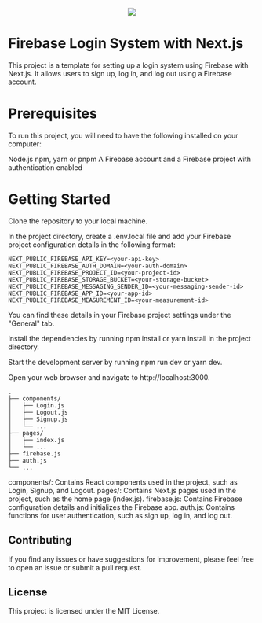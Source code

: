 <p align="center">
  <a href="https://skillicons.dev">
    <img src="https://skillicons.dev/icons?i=tailwind,react,next,nodejs,firebase" />
  </a>
</p>

# Firebase Login System with Next.js
This project is a template for setting up a login system using Firebase with Next.js. It allows users to sign up, log in, and log out using a Firebase account.

# Prerequisites
To run this project, you will need to have the following installed on your computer:

Node.js
npm, yarn or pnpm
A Firebase account and a Firebase project with authentication enabled

# Getting Started
Clone the repository to your local machine.

In the project directory, create a .env.local file and add your Firebase project configuration details in the following format:

```
NEXT_PUBLIC_FIREBASE_API_KEY=<your-api-key>
NEXT_PUBLIC_FIREBASE_AUTH_DOMAIN=<your-auth-domain>
NEXT_PUBLIC_FIREBASE_PROJECT_ID=<your-project-id>
NEXT_PUBLIC_FIREBASE_STORAGE_BUCKET=<your-storage-bucket>
NEXT_PUBLIC_FIREBASE_MESSAGING_SENDER_ID=<your-messaging-sender-id>
NEXT_PUBLIC_FIREBASE_APP_ID=<your-app-id>
NEXT_PUBLIC_FIREBASE_MEASUREMENT_ID=<your-measurement-id>
```

You can find these details in your Firebase project settings under the "General" tab.

Install the dependencies by running npm install or yarn install in the project directory.

Start the development server by running npm run dev or yarn dev.

Open your web browser and navigate to http://localhost:3000.

```
.
├── components/
│   ├── Login.js
│   ├── Logout.js
│   ├── Signup.js
│   └── ...
├── pages/
│   ├── index.js
│   └── ...
├── firebase.js
├── auth.js
└── ...
```

components/: Contains React components used in the project, such as Login, Signup, and Logout.
pages/: Contains Next.js pages used in the project, such as the home page (index.js).
firebase.js: Contains Firebase configuration details and initializes the Firebase app.
auth.js: Contains functions for user authentication, such as sign up, log in, and log out.

## Contributing
If you find any issues or have suggestions for improvement, please feel free to open an issue or submit a pull request.

## License
This project is licensed under the MIT License.
